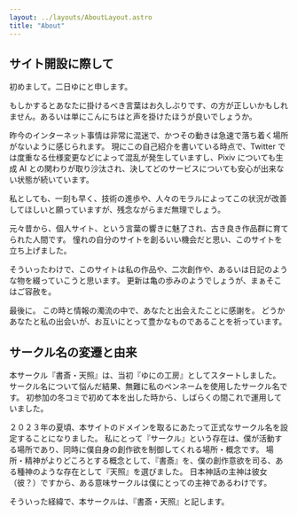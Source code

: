 ```yaml
---
layout: ../layouts/AboutLayout.astro
title: "About"
---
```


## サイト開設に際して

初めまして。二日ゆにと申します。

もしかするとあなたに掛けるべき言葉はお久しぶりです、の方が正しいかもしれません。あるいは単にこんにちはと声を掛けたほうが良いでしょうか。

昨今のインターネット事情は非常に混迷で、かつその動きは急速で落ち着く場所がないように感じられます。
現にこの自己紹介を書いている時点で、Twitter では度重なる仕様変更などによって混乱が発生していますし、Pixiv についても生成 AI との関わりが取り沙汰され、決してどのサービスについても安心が出来ない状態が続いています。

私としても、一刻も早く、技術の進歩や、人々のモラルによってこの状況が改善してほしいと願っていますが、残念ながらまだ無理でしょう。

元々昔から、個人サイト、という言葉の響きに魅了され、古き良き作品群に育てられた人間です。
憧れの自分のサイトを創るいい機会だと思い、このサイトを立ち上げました。

そういったわけで、このサイトは私の作品や、二次創作や、あるいは日記のような物を綴っていこうと思います。
更新は亀の歩みのようでしょうが、まぁそこはご容赦を。

最後に。
この時と情報の濁流の中で、あなたと出会えたことに感謝を。
どうかあなたと私の出会いが、お互いにとって豊かなものであることを祈っています。

## サークル名の変遷と由来

本サークル『書斎・天照』は、当初『ゆにの工房』としてスタートしました。
サークル名について悩んだ結果、無難に私のペンネームを使用したサークル名です。
初参加の冬コミで初めて本を出した時から、しばらくの間これで運用していました。

２０２３年の夏頃、本サイトのドメインを取るにあたって正式なサークル名を設定することになりました。
私にとって『サークル』という存在は、僕が活動する場所であり、同時に僕自身の創作欲を制御してくれる場所・概念です。
場所・精神がよりどころとする概念として、『書斎』を、僕の創作意欲を司る、ある種神のような存在として『天照』を選びました。
日本神話の主神は彼女（彼？）ですから、ある意味サークルは僕にとっての主神であるわけです。

そういった経緯で、本サークルは、『書斎・天照』と記します。
